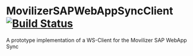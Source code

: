 # MovilizerSAPWebAppSyncClient [![Build Status](https://travis-ci.org/Pastho/MovilizerSAPWebAppSyncClient.svg?branch=master)](https://travis-ci.org/Pastho/MovilizerSAPWebAppSyncClient)
A prototype implementation of a WS-Client for the Movilizer SAP WebApp Sync

